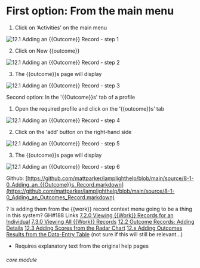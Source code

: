 # First option: From the main menu


1. Click on ‘Activities’ on the main menu

![12.1 Adding an {{Outcome}} Record - step 1](12.1_Adding_an_Outcome_Record_im_1.png)

2. Click on New {{outcome}}

![12.1 Adding an {{Outcome}} Record - step 2](12.1_Adding_an_Outcome_Record_im_2.png)

3. The {{outcome}}s page will display

![12.1 Adding an {{Outcome}} Record - step 3](12.1_Adding_an_Outcome_Record_im_3.png)

Second option: In the &#039;{{Outcome}}s&#039; tab of a profile
1. Open the required profile and click on the ‘{{outcome}}s’ tab

![12.1 Adding an {{Outcome}} Record - step 4](12.1_Adding_an_Outcome_Record_im_4.png)

2. Click on the &#039;add’ button on the right-hand side

![12.1 Adding an {{Outcome}} Record - step 5](12.1_Adding_an_Outcome_Record_im_5.png)

3. The {{outcome}}s page will display

![12.1 Adding an {{Outcome}} Record - step 6](12.1_Adding_an_Outcome_Record_im_6.png)

Github: [https://github.com/mattparker/lamplighthelp/blob/main/source/8-1-0_Adding_an_{{Outcome}}s_Record.markdown](https://github.com/mattparker/lamplighthelp/blob/main/source/8-1-0_Adding_an_Outcomes_Record.markdown)

? Is adding them from the {{work}} record context menu going to be a thing in this system? GH#188
Links
[7.2.0 Viewing {{Work}} Records for an Individual](https://lamplight.online/en/help/index/p/7.2.0)
[7.3.0 Viewing All {{Work}} Records](https://lamplight.online/en/help/index/p/7.3.0)
[12.2 Outcome Records: Adding Details](/help/index/p/12.2)
[12.3 Adding Scores from the Radar Chart](/help/index/p/12.3)
[12.x Adding Outcomes Results from the Data-Entry Table](/help/index/p/12) (not sure if this will still be relevant…)

- Requires explanatory text from the original help pages

###### core module